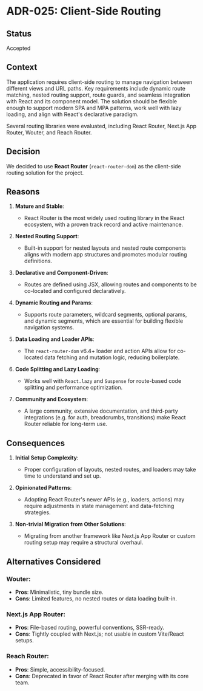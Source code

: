 # ADR-025: Client-Side Routing

## Status

Accepted

## Context

The application requires client-side routing to manage navigation between
different views and URL paths. Key requirements include dynamic route matching,
nested routing support, route guards, and seamless integration with React and
its component model. The solution should be flexible enough to support modern
SPA and MPA patterns, work well with lazy loading, and align with React's
declarative paradigm.

Several routing libraries were evaluated, including React Router, Next.js App
Router, Wouter, and Reach Router.

## Decision

We decided to use **React Router** (`react-router-dom`) as the client-side
routing solution for the project.

## Reasons

1. **Mature and Stable**:
   - React Router is the most widely used routing library in the React
     ecosystem, with a proven track record and active maintenance.

2. **Nested Routing Support**:
   - Built-in support for nested layouts and nested route components aligns with
     modern app structures and promotes modular routing definitions.

3. **Declarative and Component-Driven**:
   - Routes are defined using JSX, allowing routes and components to be
     co-located and configured declaratively.

4. **Dynamic Routing and Params**:
   - Supports route parameters, wildcard segments, optional params, and dynamic
     segments, which are essential for building flexible navigation systems.

5. **Data Loading and Loader APIs**:
   - The `react-router-dom` v6.4+ loader and action APIs allow for co-located
     data fetching and mutation logic, reducing boilerplate.

6. **Code Splitting and Lazy Loading**:
   - Works well with `React.lazy` and `Suspense` for route-based code splitting
     and performance optimization.

7. **Community and Ecosystem**:
   - A large community, extensive documentation, and third-party integrations
     (e.g. for auth, breadcrumbs, transitions) make React Router reliable for
     long-term use.

## Consequences

1. **Initial Setup Complexity**:
   - Proper configuration of layouts, nested routes, and loaders may take time
     to understand and set up.

2. **Opinionated Patterns**:
   - Adopting React Router's newer APIs (e.g., loaders, actions) may require
     adjustments in state management and data-fetching strategies.

3. **Non-trivial Migration from Other Solutions**:
   - Migrating from another framework like Next.js App Router or custom routing
     setup may require a structural overhaul.

## Alternatives Considered

### Wouter:

- **Pros**: Minimalistic, tiny bundle size.
- **Cons**: Limited features, no nested routes or data loading built-in.

### Next.js App Router:

- **Pros**: File-based routing, powerful conventions, SSR-ready.
- **Cons**: Tightly coupled with Next.js; not usable in custom Vite/React
  setups.

### Reach Router:

- **Pros**: Simple, accessibility-focused.
- **Cons**: Deprecated in favor of React Router after merging with its core
  team.
